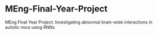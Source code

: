 # MEng-Final-Year-Project
MEng Final Year Project: Investigating abnormal brain-wide interactions in autistic mice using RNNs

